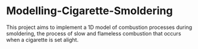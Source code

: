 # Modelling-Cigarette-Smoldering
This project aims to implement a 1D model of combustion processes during smoldering, the process of slow and flameless combustion that occurs when a cigarette is set alight.
